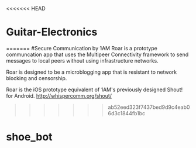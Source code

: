 <<<<<<< HEAD
# Guitar-Electronics
=======
#Secure Communication by 1AM
Roar is a prototype communcation app
that uses the Multipeer Connectivity framework
to send messages to local peers without using 
infrastructure networks. 

Roar is designed to be a microblogging app that is
resistant to network blocking and censorship.

Roar is the iOS prototype equivalent of 1AM's 
previously designed Shout! for Android.
http://whispercomm.org/shout/

>>>>>>> ab52eed323f7437bed9d9c4eab06d3c1844fb1bc
# shoe_bot
